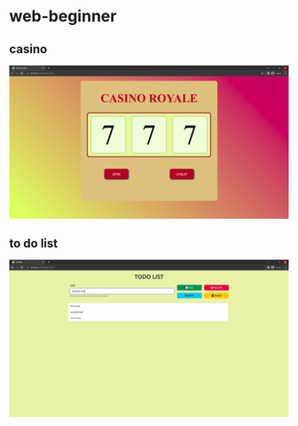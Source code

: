 # web-beginner

## casino
![casino screenshot](https://github.com/ayechico21/web-beginner/blob/main/casino-slot-machine/Screenshot.png?raw=true)

## to do list
![to do list screenshot](https://github.com/ayechico21/web-beginner/blob/main/to-do-list/Screenshot.png)

